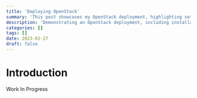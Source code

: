 ```yaml
---
title: 'Deploying OpenStack'
summary: 'This post showcases my OpenStack deployment, highlighting setup, configuration, and cloud management practices.'
description: 'Demonstrating an OpenStack deployment, including installation, configuration, and key insights into cloud infrastructure management.'
categories: []
tags: []
date: 2023-02-27
draft: false
---
```


# Introduction

Work In Progress